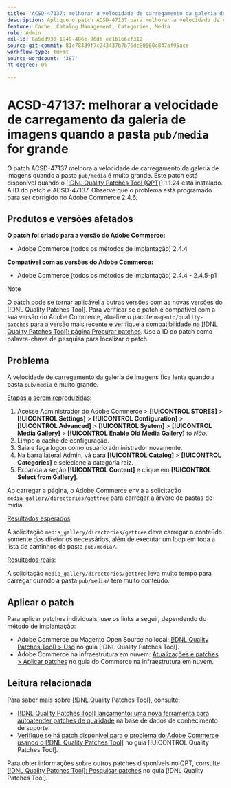 ```yaml
---
title: 'ACSD-47137: melhorar a velocidade de carregamento da galeria de imagens na pasta "pub/media" big'
description: Aplique o patch ACSD-47137 para melhorar a velocidade de carregamento da galeria de imagens quando a pasta "pub/media" for muito grande.
feature: Cache, Catalog Management, Categories, Media
role: Admin
exl-id: 8a5dd930-1940-486e-96db-ee1b166cf312
source-git-commit: 81c78439f7c243437b7b76dc80560c847af95ace
workflow-type: tm+mt
source-wordcount: '387'
ht-degree: 0%

---
```


# ACSD-47137: melhorar a velocidade de carregamento da galeria de imagens quando a pasta `pub/media` for grande

O patch ACSD-47137 melhora a velocidade de carregamento da galeria de imagens quando a pasta `pub/media` é muito grande. Este patch está disponível quando o [[!DNL Quality Patches Tool (QPT)]](https://experienceleague.adobe.com/pt-br/docs/commerce-knowledge-base/kb/announcements/commerce-announcements/magento-quality-patches-released-new-tool-to-self-serve-quality-patches) 1.1.24 está instalado. A ID do patch é ACSD-47137. Observe que o problema está programado para ser corrigido no Adobe Commerce 2.4.6.

## Produtos e versões afetados

**O patch foi criado para a versão do Adobe Commerce:**
* Adobe Commerce (todos os métodos de implantação) 2.4.4

**Compatível com as versões do Adobe Commerce:**
* Adobe Commerce (todos os métodos de implantação) 2.4.4 - 2.4.5-p1

>[!NOTE]
>
>O patch pode se tornar aplicável a outras versões com as novas versões do [!DNL Quality Patches Tool]. Para verificar se o patch é compatível com a sua versão do Adobe Commerce, atualize o pacote `magento/quality-patches` para a versão mais recente e verifique a compatibilidade na [[!DNL Quality Patches Tool]: página Procurar patches](https://experienceleague.adobe.com/tools/commerce-quality-patches/index.html?lang=pt-BR). Use a ID do patch como palavra-chave de pesquisa para localizar o patch.

## Problema

A velocidade de carregamento da galeria de imagens fica lenta quando a pasta `pub/media` é muito grande.

<u>Etapas a serem reproduzidas</u>:

1. Acesse Administrador do Adobe Commerce > **[!UICONTROL STORES]** > **[!UICONTROL Settings]** > **[!UICONTROL Configuration]** > **[!UICONTROL Advanced]** > **[!UICONTROL System]** > **[!UICONTROL Media Gallery]** > **[!UICONTROL Enable Old Media Gallery]** to _Não_.
1. Limpe o cache de configuração.
1. Saia e faça logon como usuário administrador novamente.
1. Na barra lateral Admin, vá para **[!UICONTROL Catalog]** > **[!UICONTROL Categories]** e selecione a categoria raiz.
1. Expanda a seção **[!UICONTROL Content]** e clique em **[!UICONTROL Select from Gallery]**.

Ao carregar a página, o Adobe Commerce envia a solicitação `media_gallery/directories/gettree` para carregar a árvore de pastas de mídia.

<u>Resultados esperados</u>:

A solicitação `media_gallery/directories/gettree` deve carregar o conteúdo somente dos diretórios necessários, além de executar um loop em toda a lista de caminhos da pasta `pub/media/`.

<u>Resultados reais</u>:

A solicitação `media_gallery/directories/gettree` leva muito tempo para carregar quando a pasta `pub/media/` tem muito conteúdo.

## Aplicar o patch

Para aplicar patches individuais, use os links a seguir, dependendo do método de implantação:

* Adobe Commerce ou Magento Open Source no local: [[!DNL Quality Patches Tool] > Uso](/help/tools/quality-patches-tool/usage.md) no guia [!DNL Quality Patches Tool].
* Adobe Commerce na infraestrutura em nuvem: [Atualizações e patches > Aplicar patches](https://experienceleague.adobe.com/docs/commerce-cloud-service/user-guide/develop/upgrade/apply-patches.html?lang=pt-BR) no guia do Commerce na infraestrutura em nuvem.

## Leitura relacionada

Para saber mais sobre [!DNL Quality Patches Tool], consulte:

* [[!DNL Quality Patches Tool] lançamento: uma nova ferramenta para autoatender patches de qualidade](https://experienceleague.adobe.com/pt-br/docs/commerce-knowledge-base/kb/announcements/commerce-announcements/magento-quality-patches-released-new-tool-to-self-serve-quality-patches) na base de dados de conhecimento de suporte.
* [Verifique se há patch disponível para o problema do Adobe Commerce usando o  [!DNL Quality Patches Tool]](/help/tools/quality-patches-tool/patches-available-in-qpt/check-patch-for-magento-issue-with-magento-quality-patches.md) no guia [!UICONTROL Quality Patches Tool].


Para obter informações sobre outros patches disponíveis no QPT, consulte [[!DNL Quality Patches Tool]: Pesquisar patches](https://experienceleague.adobe.com/tools/commerce-quality-patches/index.html?lang=pt-BR) no guia [!DNL Quality Patches Tool].
